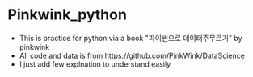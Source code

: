 # Pinkwink_python

 - This is practice for python via a book "파이썬으로 데이터주무르기" by pinkwink
 - All code and data is from https://github.com/PinkWink/DataScience
 - I just add few explnation to understand easily
